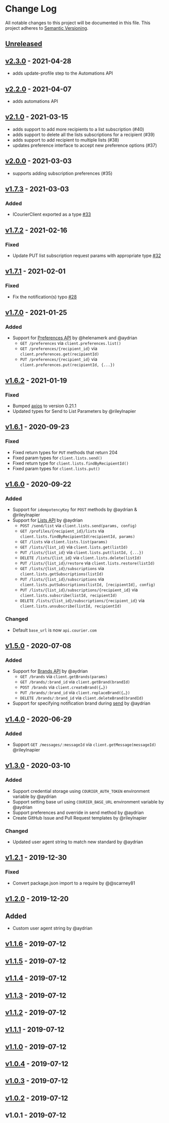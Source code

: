 # Change Log

All notable changes to this project will be documented in this file.
This project adheres to [Semantic Versioning](http://semver.org/).

## [Unreleased][unreleased]

## [v2.3.0] - 2021-04-28

- adds update-profile step to the Automations API

## [v2.2.0] - 2021-04-07

- adds automations API

## [v2.1.0] - 2021-03-15

- adds support to add more recipients to a list subscription (#40)
- adds support to delete all the lists subscriptions for a recipient (#39)
- adds support to add recipient to multiple lists (#38)
- updates preference interface to accept new preference options (#37)

## [v2.0.0] - 2021-03-03

- supports adding subscription preferences (#35)

## [v1.7.3] - 2021-03-03

### Added

- ICourierClient exported as a type [#33](https://github.com/trycourier/courier-node/pull/33)

## [v1.7.2] - 2021-02-16

### Fixed

- Update PUT list subscription request params with appropriate type [#32](https://github.com/trycourier/courier-node/pull/32)

## [v1.7.1] - 2021-02-01

### Fixed

- Fix the notification(s) typo [#28](https://github.com/trycourier/courier-node/pull/28)

## [v1.7.0] - 2021-01-25

### Added

- Support for [Preferences API]() by @helenamerk and @aydrian
  - `GET /preferences` via `client.preferences.list()`
  - `GET /preferences/{recipient_id}` via `client.preferences.get(recipientId)`
  - `PUT /preferences/{recipient_id}` via `client.preferences.put(recipientId, {...})`

## [v1.6.2] - 2021-01-19

### Fixed

- Bumped [axios](https://www.npmjs.com/package/axios) to version 0.21.1
- Updated types for Send to List Parameters by @rileylnapier

## [v1.6.1] - 2020-09-23

### Fixed

- Fixed return types for `PUT` methods that return 204
- Fixed param types for `client.lists.send()`
- Fixed return type for `client.lists.findByRecipientId()`
- Fixed param types for `client.lists.put()`

## [v1.6.0] - 2020-09-22

### Added

- Support for `idempotencyKey` for `POST` methods by @aydrian & @rileylnapier
- Support for [Lists API](https://docs.courier.com/reference/lists-api) by @aydrian
  - `POST /send/list` via `client.lists.send(params, config)`
  - `GET /profiles/{recipient_id}/lists` via `client.lists.findByRecipientId(recipientId, params)`
  - `GET /lists` via `client.lists.list(params)`
  - `GET /lists/{list_id}` via `client.lists.get(listId)`
  - `PUT /lists/{list_id}` via `client.lists.put(listId, {...})`
  - `DELETE /lists/{list_id}` via `client.lists.delete(listId)`
  - `PUT /lists/{list_id}/restore` via `client.lists.restore(listId)`
  - `GET /lists/{list_id}/subscriptions` via `client.lists.getSubscriptions(listId)`
  - `PUT /lists/{list_id}/subscriptions` via `client.lists.putSubscriptions(listId, [recipientId], config)`
  - `PUT /lists/{list_id}/subscriptions/{recipient_id}` via `client.lists.subscribe(listId, recipientId)`
  - `DELETE /lists/{list_id}/subscriptions/{recipient_id}` via `client.lists.unsubscribe(listId, recipientId)`

### Changed

- Default `base_url` is now `api.courier.com`

## [v1.5.0] - 2020-07-08

### Added

- Support for [Brands API](https://docs.courier.com/reference/brands-api) by @aydrian
  - `GET /brands` via `client.getBrands(params)`
  - `GET /brands/:brand_id` via `client.getBrand(brandId)`
  - `POST /brands` via `client.createBrand({…})`
  - `PUT /brands/:brand_id` via `client.replaceBrand({…})`
  - `DELETE /brands/:brand_id` via `client.deleteBrand(brandId)`
- Support for specifying notification brand during [send](https://docs.courier.com/reference/send-api#sendmessage) by @aydrian

## [v1.4.0] - 2020-06-29

### Added

- Support `GET /messages/:messageId` via `client.getMessage(messageId)` @rileylnapier

## [v1.3.0] - 2020-03-10

### Added

- Support credential storage using `COURIER_AUTH_TOKEN` environment variable by @aydrian
- Support setting base url using `COURIER_BASE_URL` environment variable by @aydrian
- Support preferences and override in send method by @aydrian
- Create GitHub Issue and Pull Request templates by @rileylnapier

### Changed

- Updated user agent string to match new standard by @aydrian

## [v1.2.1] - 2019-12-30

### Fixed

- Convert package.json import to a require by @@scarney81

## [v1.2.0] - 2019-12-20

## Added

- Custom user agent string by @aydrian

## [v1.1.6] - 2019-07-12

## [v1.1.5] - 2019-07-12

## [v1.1.4] - 2019-07-12

## [v1.1.3] - 2019-07-12

## [v1.1.2] - 2019-07-12

## [v1.1.1] - 2019-07-12

## [v1.1.0] - 2019-07-12

## [v1.0.4] - 2019-07-12

## [v1.0.3] - 2019-07-12

## [v1.0.2] - 2019-07-12

## v1.0.1 - 2019-07-12

[unreleased]: https://github.com/trycourier/courier-node/compare/v2.3.0...HEAD
[v2.3.0]: https://github.com/trycourier/courier-node/compare/v2.2.0...v2.3.0
[v2.2.0]: https://github.com/trycourier/courier-node/compare/v2.1.0...v2.2.0
[v2.1.0]: https://github.com/trycourier/courier-node/compare/v2.0.0...v2.1.0
[v2.0.0]: https://github.com/trycourier/courier-node/compare/v1.7.3...v2.0.0
[v1.7.3]: https://github.com/trycourier/courier-node/compare/v1.7.2...v1.7.3
[v1.7.2]: https://github.com/trycourier/courier-node/compare/v1.7.1...v1.7.2
[v1.7.1]: https://github.com/trycourier/courier-node/compare/v1.7.0...v1.7.1
[v1.7.0]: https://github.com/trycourier/courier-node/compare/v1.6.2...v1.7.0
[v1.6.2]: https://github.com/trycourier/courier-node/compare/v1.6.1...v1.6.2
[v1.6.1]: https://github.com/trycourier/courier-node/compare/v1.6.0...v1.6.1
[v1.6.0]: https://github.com/trycourier/courier-node/compare/v1.5.0...v1.6.0
[v1.5.0]: https://github.com/trycourier/courier-node/compare/v1.4.0...v1.5.0
[v1.4.0]: https://github.com/trycourier/courier-node/compare/v1.3.0...v1.4.0
[v1.3.0]: https://github.com/trycourier/courier-node/compare/v1.2.1...v1.3.0
[v1.2.1]: https://github.com/trycourier/courier-node/compare/v1.2.0...v1.2.1
[v1.2.0]: https://github.com/trycourier/courier-node/compare/v1.1.6...v1.2.0
[v1.1.6]: https://github.com/trycourier/courier-node/compare/v1.1.5...v1.1.6
[v1.1.5]: https://github.com/trycourier/courier-node/compare/v1.1.4...v1.1.5
[v1.1.4]: https://github.com/trycourier/courier-node/compare/v1.1.3...v1.1.4
[v1.1.3]: https://github.com/trycourier/courier-node/compare/v1.1.2...v1.1.3
[v1.1.2]: https://github.com/trycourier/courier-node/compare/v1.1.1...v1.1.2
[v1.1.1]: https://github.com/trycourier/courier-node/compare/v1.1.0...v1.1.1
[v1.1.0]: https://github.com/trycourier/courier-node/compare/v1.0.4...v1.1.0
[v1.0.4]: https://github.com/trycourier/courier-node/compare/v1.0.3...v1.0.4
[v1.0.3]: https://github.com/trycourier/courier-node/compare/v1.0.2...v1.0.3
[v1.0.2]: https://github.com/trycourier/courier-node/compare/v1.0.1...v1.0.2

